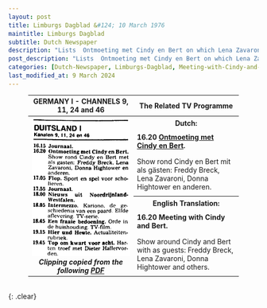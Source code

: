 ```yaml
---
layout: post
title: Limburgs Dagblad &#124; 10 March 1976
maintitle: Limburgs Dagblad
subtitle: Dutch Newspaper
description: "Lists  Ontmoeting met Cindy en Bert on which Lena Zavaroni is one of the guests."
post_description: "Lists  Ontmoeting met Cindy en Bert on which Lena Zavaroni is one of the guests."
categories: [Dutch-Newspaper, Limburgs-Dagblad, Meeting-with-Cindy-and-Bert, OnThisDay10March, Year-1976]
last_modified_at: 9 March 2024
---
```


<figure class="fig3">
<table>
<tr id="infobox3"><th>GERMANY I - CHANNELS 9, 11, 24 and 46</th><th colspan="2">The Related TV Programme</th></tr>
<tr>
<th rowspan="7" class="top" style="width:50%;">
<a href="/assets/images/german-tv/1976-03-10-meeting-with-cindy-and-bert-newspaper-clipping.png"><img src="/assets/images/german-tv/1976-03-10-meeting-with-cindy-and-bert-newspaper-clipping.png" class="full-width zoom-in" /></a><cite>Clipping copied from the following <a class="external-link" href="https://archive.org/details/LimburgsDagblad19701995_part2/ddd%3A010560381%3Ampeg21/page/n4/mode/1up">PDF</a></cite>
</th>
</tr>
<tr><th colspan="2" class="top">Dutch:</th></tr>
<tr><td colspan="2" class="top"><strong>16.20 <a href="/1975-02-02-ontmoeting-met-cindy-und-bert">Ontmoeting met Cindy en Bert</a>.</strong></td></tr>
<tr><td colspan="2" class="top">Show rond Cindy en Bert mit als gästen: Freddy Breck, Lena Zavaroni, Donna Hightower en anderen.</td></tr>
<tr><th colspan="2" class="top">English Translation:</th></tr>
<tr><td colspan="2" class="top"><strong>16.20 Meeting with Cindy and Bert.</strong></td></tr>
<tr><td colspan="2" class="top">Show around Cindy and Bert with as guests: Freddy Breck, Lena Zavaroni, Donna Hightower and others.</td></tr>

</table>
</figure>

<br />{: .clear}

